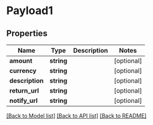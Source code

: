 # Payload1

## Properties
Name | Type | Description | Notes
------------ | ------------- | ------------- | -------------
**amount** | **string** |  | [optional] 
**currency** | **string** |  | [optional] 
**description** | **string** |  | [optional] 
**return_url** | **string** |  | [optional] 
**notify_url** | **string** |  | [optional] 

[[Back to Model list]](../README.md#documentation-for-models) [[Back to API list]](../README.md#documentation-for-api-endpoints) [[Back to README]](../README.md)



